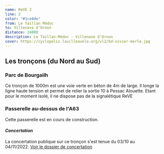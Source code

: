 ```yaml
---
name: ReVE 2
line: 2
color: "#1ce8de"
from: Le Taillan Médoc
to: Villenave d'Ornon
distance: 24000
description: Le Taillan-Médoc - Villenave d'Ornon
cover: https://cyclopolis.lavilleavelo.org/vl2/bd-vivier-merle.jpg
---
```


## Les tronçons (du Nord au Sud)

### Parc de Bourgailh
Ce tronçon de 1000m est une voie verte en béton de 4m de large. Il longe la ligne haute tension et permet de relier la sortie 10 à Pessac Alouette.
Etant pour le moment isolé, il ne dispose pas de la signalétique ReVE

### Passerelle au-dessus de l'A63
Cette passerelle est en cours de construction.

#### *Concertation*
La concertation publique sur ce tronçon s'est tenue du 03/10 au 04/11/2022.
[Voir le dossier de concertation](https://cyclopolis.lavilleavelo.org/vl2/VL2Sud_Berthelot_St-Priest.pdf)
